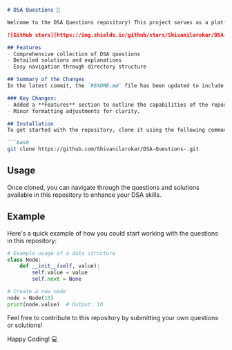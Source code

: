 ```markdown
# DSA Questions 🚀

Welcome to the DSA Questions repository! This project serves as a platform for developers and learners to practice and enhance their skills in Data Structures and Algorithms (DSA). This repository is designed to help you improve your understanding of various data structures and algorithms through a collection of questions and solutions.

![GitHub stars](https://img.shields.io/github/stars/Shivanilarokar/DSA-Questions-?style=social) ![Forks](https://img.shields.io/github/forks/Shivanilarokar/DSA-Questions-?style=social)

## Features
- Comprehensive collection of DSA questions
- Detailed solutions and explanations
- Easy navigation through directory structure

## Summary of the Changes
In the latest commit, the `README.md` file has been updated to include a new section that highlights the features of the repository, making it easier for users to understand what they can expect. Additionally, some formatting adjustments were made for improved readability.

### Key Changes:
- Added a **Features** section to outline the capabilities of the repository.
- Minor formatting adjustments for clarity.

## Installation
To get started with the repository, clone it using the following command:

```bash
git clone https://github.com/Shivanilarokar/DSA-Questions-.git
```

## Usage
Once cloned, you can navigate through the questions and solutions available in this repository to enhance your DSA skills.

## Example
Here's a quick example of how you could start working with the questions in this repository:

```python
# Example usage of a data structure
class Node:
    def __init__(self, value):
        self.value = value
        self.next = None

# Create a new node
node = Node(10)
print(node.value)  # Output: 10
```

Feel free to contribute to this repository by submitting your own questions or solutions!

Happy Coding! 💻
```